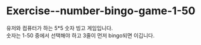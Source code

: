 # Exercise--number-bingo-game-1-50

유저와 컴퓨터가 하는 5\*5 숫자 빙고 게임입니다.
<br>
숫자는 1-50 중에서 선택해야 하고 3줄이 먼저 bingo되면 이깁니다.

